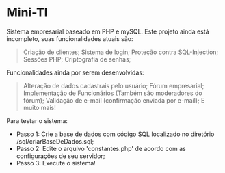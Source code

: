 # Mini-TI
Sistema empresarial baseado em PHP e mySQL. Este projeto ainda está incompleto, suas funcionalidades atuais são:
> Criação de clientes;
> Sistema de login;
> Proteção contra SQL-Injection;
> Sessões PHP;
> Criptografia de senhas;

Funcionalidades ainda por serem desenvolvidas:
> Alteração de dados cadastrais pelo usuário;
> Fórum empresarial;
> Implementação de Funcionários (Também são moderadores do fórum);
> Validação de e-mail (confirmação enviada por e-mail);
> E muito mais!

Para testar o sistema:

* Passo 1: Crie a base de dados com código SQL localizado no diretório /sql/criarBaseDeDados.sql;
* Passo 2: Edite o arquivo 'constantes.php' de acordo com as configurações de seu servidor;
* Passo 3: Execute o sistema! 
